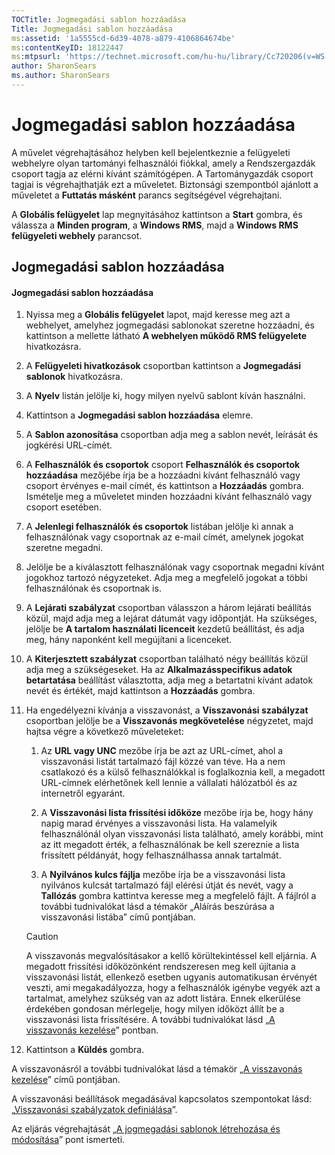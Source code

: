 ```yaml
---
TOCTitle: Jogmegadási sablon hozzáadása
Title: Jogmegadási sablon hozzáadása
ms:assetid: '1a5555cd-6d39-4078-a879-4106864674be'
ms:contentKeyID: 18122447
ms:mtpsurl: 'https://technet.microsoft.com/hu-hu/library/Cc720206(v=WS.10)'
author: SharonSears
ms.author: SharonSears
---
```


Jogmegadási sablon hozzáadása
=============================

A művelet végrehajtásához helyben kell bejelentkeznie a felügyeleti webhelyre olyan tartományi felhasználói fiókkal, amely a Rendszergazdák csoport tagja az elérni kívánt számítógépen. A Tartománygazdák csoport tagjai is végrehajthatják ezt a műveletet. Biztonsági szempontból ajánlott a műveletet a **Futtatás másként** parancs segítségével végrehajtani.

A **Globális felügyelet** lap megnyitásához kattintson a **Start** gombra, és válassza a **Minden program**, a **Windows RMS**, majd a **Windows RMS felügyeleti webhely** parancsot.

Jogmegadási sablon hozzáadása
-----------------------------

#### Jogmegadási sablon hozzáadása

1.  Nyissa meg a **Globális felügyelet** lapot, majd keresse meg azt a webhelyet, amelyhez jogmegadási sablonokat szeretne hozzáadni, és kattintson a mellette látható **A webhelyen működő RMS felügyelete** hivatkozásra.

2.  A **Felügyeleti hivatkozások** csoportban kattintson a **Jogmegadási sablonok** hivatkozásra.

3.  A **Nyelv** listán jelölje ki, hogy milyen nyelvű sablont kíván használni.

4.  Kattintson a **Jogmegadási sablon hozzáadása** elemre.

5.  A **Sablon azonosítása** csoportban adja meg a sablon nevét, leírását és jogkérési URL-címét.

6.  A **Felhasználók és csoportok** csoport **Felhasználók és csoportok hozzáadása** mezőjébe írja be a hozzáadni kívánt felhasználó vagy csoport érvényes e-mail címét, és kattintson a **Hozzáadás** gombra. Ismételje meg a műveletet minden hozzáadni kívánt felhasználó vagy csoport esetében.

7.  A **Jelenlegi felhasználók és csoportok** listában jelölje ki annak a felhasználónak vagy csoportnak az e-mail címét, amelynek jogokat szeretne megadni.

8.  Jelölje be a kiválasztott felhasználónak vagy csoportnak megadni kívánt jogokhoz tartozó négyzeteket. Adja meg a megfelelő jogokat a többi felhasználónak és csoportnak is.

9.  A **Lejárati szabályzat** csoportban válasszon a három lejárati beállítás közül, majd adja meg a lejárat dátumát vagy időpontját. Ha szükséges, jelölje be **A tartalom használati licenceit** kezdetű beállítást, és adja meg, hány naponként kell megújítani a licenceket.

10. A **Kiterjesztett szabályzat** csoportban található négy beállítás közül adja meg a szükségeseket. Ha az **Alkalmazásspecifikus adatok betartatása** beállítást választotta, adja meg a betartatni kívánt adatok nevét és értékét, majd kattintson a **Hozzáadás** gombra.

11. Ha engedélyezni kívánja a visszavonást, a **Visszavonási szabályzat** csoportban jelölje be a **Visszavonás megkövetelése** négyzetet, majd hajtsa végre a következő műveleteket:

    1.  Az **URL vagy UNC** mezőbe írja be azt az URL-címet, ahol a visszavonási listát tartalmazó fájl közzé van téve. Ha a nem csatlakozó és a külső felhasználókkal is foglalkoznia kell, a megadott URL-címnek elérhetőnek kell lennie a vállalati hálózatból és az internetről egyaránt.

    2.  A **Visszavonási lista frissítési időköze** mezőbe írja be, hogy hány napig marad érvényes a visszavonási lista. Ha valamelyik felhasználónál olyan visszavonási lista található, amely korábbi, mint az itt megadott érték, a felhasználónak be kell szereznie a lista frissített példányát, hogy felhasználhassa annak tartalmát.

    3.  A **Nyilvános kulcs fájlja** mezőbe írja be a visszavonási lista nyilvános kulcsát tartalmazó fájl elérési útját és nevét, vagy a **Tallózás** gombra kattintva keresse meg a megfelelő fájlt. A fájlról a további tudnivalókat lásd a témakör „Aláírás beszúrása a visszavonási listába” című pontjában.

    > [!CAUTION]  
    > A visszavonás megvalósításakor a kellő körültekintéssel kell eljárnia. A megadott frissítési időközönként rendszeresen meg kell újítania a visszavonási listát, ellenkező esetben ugyanis automatikusan érvényét veszti, ami megakadályozza, hogy a felhasználók igénybe vegyék azt a tartalmat, amelyhez szükség van az adott listára. Ennek elkerülése érdekében gondosan mérlegelje, hogy milyen időközt állít be a visszavonási lista frissítésére. A további tudnivalókat lásd „[A visszavonás kezelése](https://technet.microsoft.com/df732a7d-1fb0-4845-87ca-fab4bc5f98a0)” pontban.

12. Kattintson a **Küldés** gombra.

A visszavonásról a további tudnivalókat lásd a témakör „[A visszavonás kezelése](https://technet.microsoft.com/df732a7d-1fb0-4845-87ca-fab4bc5f98a0)” című pontjában.

A visszavonási beállítások megadásával kapcsolatos szempontokat lásd: „[Visszavonási szabályzatok definiálása](https://technet.microsoft.com/e2fffe9f-def7-439b-a8aa-43f8a065813d)”.

Az eljárás végrehajtását „[A jogmegadási sablonok létrehozása és módosítása](https://technet.microsoft.com/6014176f-ef71-4d29-b3e3-da129c18563d)” pont ismerteti.